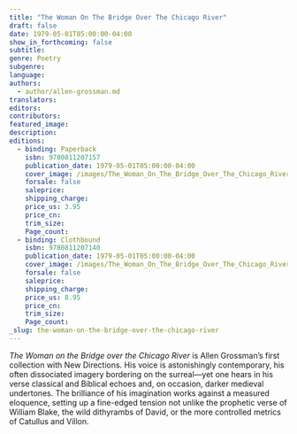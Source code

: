 ```yaml
---
title: "The Woman On The Bridge Over The Chicago River"
draft: false
date: 1979-05-01T05:00:00-04:00
show_in_forthcoming: false
subtitle:
genre: Poetry
subgenre:
language:
authors:
  - author/allen-grossman.md
translators:
editors:
contributors:
featured_image:
description:
editions:
  - binding: Paperback
    isbn: 9780811207157
    publication_date: 1979-05-01T05:00:00-04:00
    cover_image: /images/The_Woman_On_The_Bridge_Over_The_Chicago_River.jpg
    forsale: false
    saleprice:
    shipping_charge:
    price_us: 3.95
    price_cn:
    trim_size:
    Page_count:
  - binding: Clothbound
    isbn: 9780811207140
    publication_date: 1979-05-01T05:00:00-04:00
    cover_image: /images/The_Woman_On_The_Bridge_Over_The_Chicago_River.jpg
    forsale: false
    saleprice:
    shipping_charge:
    price_us: 8.95
    price_cn:
    trim_size:
    Page_count:
_slug: the-woman-on-the-bridge-over-the-chicago-river
---
```


_The Woman on the Bridge over the Chicago River_ is Allen Grossman’s first collection with New Directions. His voice is astonishingly contemporary, his often dissociated imagery bordering on the surreal––yet one hears in his verse classical and Biblical echoes and, on occasion, darker medieval undertones. The brilliance of his imagination works against a measured eloquence, setting up a fine-edged tension not unlike the prophetic verse of William Blake, the wild dithyrambs of David, or the more controlled metrics of Catullus and Villon.

